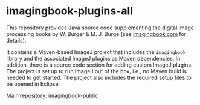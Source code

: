# imagingbook-plugins-all

This repository provides Java source code supplementing 
the digital image processing books by W. Burger & M. J. Burge
(see [imagingbook.com](https://imagingbook.com) for details).

It contains a Maven-based ImageJ project that includes the `imagingbook` 
library and the associated ImageJ plugins as Maven dependencies.
In addition, there is a source code section for adding custom ImageJ plugins.
The project is set up to run ImageJ out of the box, i.e., no Maven build is needed to
get started.
The project also includes the required setup files to be opened in Eclipse.



Main repository: [imagingbook-public](https://github.com/imagingbook/imagingbook-public)


